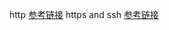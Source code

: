 http
[参考链接](https://www.jianshu.com/p/d8a6dffd08da)
https and ssh
[参考链接](https://www.cnblogs.com/jiangxiaobo/p/13850654.html)